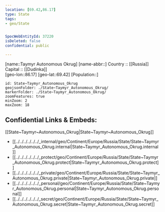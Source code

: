 ```yaml
---
location: [69.42,86.17] 
type: State
tags:
- geo/State


SpocWebEntityId: 37220
isDeleted: false
confidential: public

---
```

[name::Taymyr Autonomous Okrug] 
[name-abbr::] 
Country :: [[Russia]]  
Capital :: [[Dudinka]]  
[geo-lon::86.17] 
[geo-lat::69.42] 
[Population::] 



```leaflet
id: State~Taymyr_Autonomous_Okrug
geojsonFolder: ./State~Taymyr_Autonomous_Okrug/
markerFolder: ./State~Taymyr_Autonomous_Okrug/
zoomFeatures: true 
minZoom: 2 
maxZoom: 18
```


## Confidential Links & Embeds: 
[[State~Taymyr~Autonomous_Okrug|State~Taymyr~Autonomous_Okrug]]  
- [[../../../../../../_internal/geo/Continent/Europe/Russia/State/State~Taymyr_Autonomous_Okrug.internal|State~Taymyr_Autonomous_Okrug.internal]] 
- [[../../../../../../_protect/geo/Continent/Europe/Russia/State/State~Taymyr_Autonomous_Okrug.protect|State~Taymyr_Autonomous_Okrug.protect]] 
- [[../../../../../../_private/geo/Continent/Europe/Russia/State/State~Taymyr_Autonomous_Okrug.private|State~Taymyr_Autonomous_Okrug.private]] 
- [[../../../../../../_personal/geo/Continent/Europe/Russia/State/State~Taymyr_Autonomous_Okrug.personal|State~Taymyr_Autonomous_Okrug.personal]] 
- [[../../../../../../_secret/geo/Continent/Europe/Russia/State/State~Taymyr_Autonomous_Okrug.secret|State~Taymyr_Autonomous_Okrug.secret]] 
